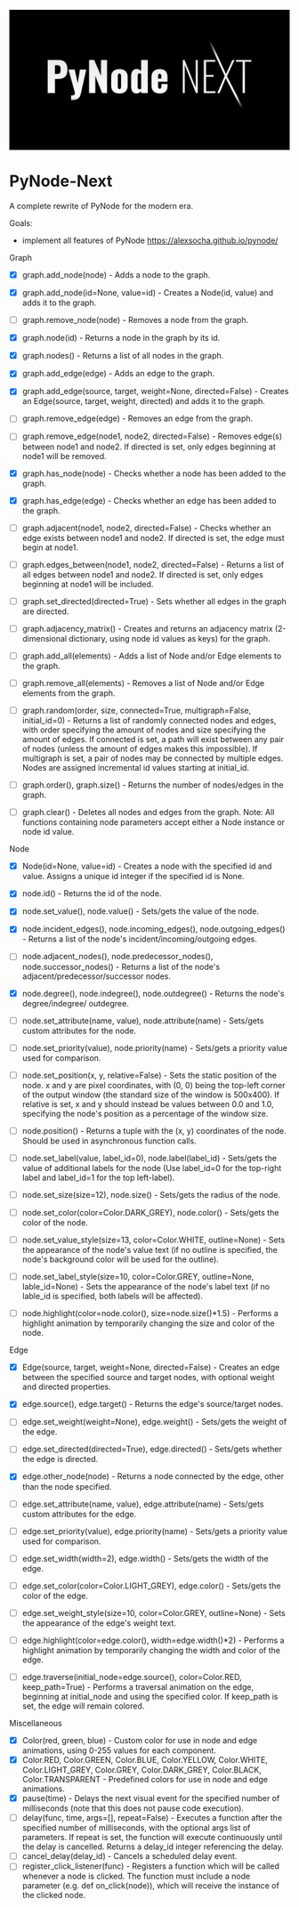   
<p>
  <img alt="logo" src="./assets/card.png" align="center" />
</p>

# PyNode-Next
A complete rewrite of PyNode for the modern era.

Goals: 
- implement all features of PyNode https://alexsocha.github.io/pynode/

Graph
- [x] graph.add_node(node) - Adds a node to the graph.
- [x] graph.add_node(id=None, value=id) - Creates a Node(id, value) and adds it to the graph.
- [ ] graph.remove_node(node) - Removes a node from the graph.
- [x] graph.node(id) - Returns a node in the graph by its id.
- [x] graph.nodes() - Returns a list of all nodes in the graph.
 
- [x] graph.add_edge(edge) - Adds an edge to the graph.
- [x] graph.add_edge(source, target, weight=None, directed=False) - Creates an Edge(source, target, weight, directed) and adds it to the graph.
- [ ] graph.remove_edge(edge) - Removes an edge from the graph.
- [ ] graph.remove_edge(node1, node2, directed=False) - Removes edge(s) between node1 and node2. If directed is set, only edges beginning at node1 will be removed.
 
- [x] graph.has_node(node) - Checks whether a node has been added to the graph.
- [x] graph.has_edge(edge) - Checks whether an edge has been added to the graph.
- [ ] graph.adjacent(node1, node2, directed=False) - Checks whether an edge exists between node1 and node2. If directed is set, the edge must begin at node1.
- [ ] graph.edges_between(node1, node2, directed=False) - Returns a list of all edges between node1 and node2. If directed is set, only edges beginning at node1 will be included.
 
- [ ] graph.set_directed(directed=True) - Sets whether all edges in the graph are directed.
- [ ] graph.adjacency_matrix() - Creates and returns an adjacency matrix (2-dimensional dictionary, using node id values as keys) for the graph.
- [ ] graph.add_all(elements) - Adds a list of Node and/or Edge elements to the graph.
- [ ] graph.remove_all(elements) - Removes a list of Node and/or Edge elements from the graph.
- [ ] graph.random(order, size, connected=True, multigraph=False, initial_id=0) - Returns a list of randomly connected nodes and edges, with order specifying the amount of nodes and size specifying the amount of edges. If connected is set, a path will exist between any pair of nodes (unless the amount of edges makes this impossible). If multigraph is set, a pair of nodes may be connected by multiple edges. Nodes are assigned incremental id values starting at initial_id.
- [ ] graph.order(), graph.size() - Returns the number of nodes/edges in the graph.
- [ ] graph.clear() - Deletes all nodes and edges from the graph.
Note: All functions containing node parameters accept either a Node instance or node id value.
 
Node
- [x] Node(id=None, value=id) - Creates a node with the specified id and value. Assigns a unique id integer if the specified id is None.
- [x] node.id() - Returns the id of the node.
- [x] node.set_value(), node.value() - Sets/gets the value of the node.
- [x] node.incident_edges(), node.incoming_edges(), node.outgoing_edges() - Returns a list of the node's incident/incoming/outgoing edges.
- [ ] node.adjacent_nodes(), node.predecessor_nodes(), node.successor_nodes() - Returns a list of the node's adjacent/predecessor/successor nodes.
- [x] node.degree(), node.indegree(), node.outdegree() - Returns the node's degree/indegree/ outdegree.
- [ ] node.set_attribute(name, value), node.attribute(name) - Sets/gets custom attributes for the node.
- [ ] node.set_priority(value), node.priority(name) - Sets/gets a priority value used for comparison.
 
- [ ] node.set_position(x, y, relative=False) - Sets the static position of the node. x and y are pixel coordinates, with (0, 0) being the top-left corner of the output window (the standard size of the window is 500x400). If relative is set, x and y should instead be values between 0.0 and 1.0, specifying the node's position as a percentage of the window size.
- [ ] node.position() - Returns a tuple with the (x, y) coordinates of the node. Should be used in asynchronous function calls.
- [ ] node.set_label(value, label_id=0), node.label(label_id) - Sets/gets the value of additional labels for the node (Use label_id=0 for the top-right label and label_id=1 for the top left-label).
- [ ] node.set_size(size=12), node.size() - Sets/gets the radius of the node.
- [ ] node.set_color(color=Color.DARK_GREY), node.color() - Sets/gets the color of the node.
- [ ] node.set_value_style(size=13, color=Color.WHITE, outline=None) - Sets the appearance of the node's value text (if no outline is specified, the node's background color will be used for the outline).
- [ ] node.set_label_style(size=10, color=Color.GREY, outline=None, lable_id=None) - Sets the appearance of the node's label text (if no lable_id is specified, both labels will be affected).
- [ ] node.highlight(color=node.color(), size=node.size()*1.5) - Performs a highlight animation by temporarily changing the size and color of the node.
 
Edge
- [x] Edge(source, target, weight=None, directed=False) - Creates an edge between the specified source and target nodes, with optional weight and directed properties.
- [x] edge.source(), edge.target() - Returns the edge's source/target nodes.
- [ ] edge.set_weight(weight=None), edge.weight() - Sets/gets the weight of the edge.
- [ ] edge.set_directed(directed=True), edge.directed() - Sets/gets whether the edge is directed.
- [x] edge.other_node(node) - Returns a node connected by the edge, other than the node specified.
- [ ] edge.set_attribute(name, value), edge.attribute(name) - Sets/gets custom attributes for the edge.
- [ ] edge.set_priority(value), edge.priority(name) - Sets/gets a priority value used for comparison.
 
- [ ] edge.set_width(width=2), edge.width() - Sets/gets the width of the edge.
- [ ] edge.set_color(color=Color.LIGHT_GREY), edge.color() - Sets/gets the color of the edge.
- [ ] edge.set_weight_style(size=10, color=Color.GREY, outline=None) - Sets the appearance of the edge's weight text.
- [ ] edge.highlight(color=edge.color(), width=edge.width()*2) - Performs a highlight animation by temporarily changing the width and color of the edge.
- [ ] edge.traverse(initial_node=edge.source(), color=Color.RED, keep_path=True) - Performs a traversal animation on the edge, beginning at initial_node and using the specified color. If keep_path is set, the edge will remain colored.
 
Miscellaneous
- [x] Color(red, green, blue) - Custom color for use in node and edge animations, using 0-255 values for each component.
- [x] Color.RED, Color.GREEN, Color.BLUE, Color.YELLOW, Color.WHITE, Color.LIGHT_GREY, Color.GREY, Color.DARK_GREY, Color.BLACK, Color.TRANSPARENT - Predefined colors for use in node and edge animations.
- [x] pause(time) - Delays the next visual event for the specified number of milliseconds (note that this does not pause code execution).
- [ ] delay(func, time, args=[], repeat=False) - Executes a function after the specified number of milliseconds, with the optional args list of parameters. If repeat is set, the function will execute continuously until the delay is cancelled. Returns a delay_id integer referencing the delay.
- [ ] cancel_delay(delay_id) - Cancels a scheduled delay event.
- [ ] register_click_listener(func) - Registers a function which will be called whenever a node is clicked. The function must include a node parameter (e.g. def on_click(node)), which will receive the instance of the clicked node.